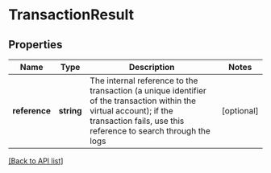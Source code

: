 # TransactionResult

## Properties

Name | Type | Description | Notes
------------ | ------------- | ------------- | -------------
**reference** | **string** | The internal reference to the transaction (a unique identifier of the transaction within the virtual account); if the transaction fails, use this reference to search through the logs | [optional]

[[Back to API list]](../../README.md#api-endpoints)
